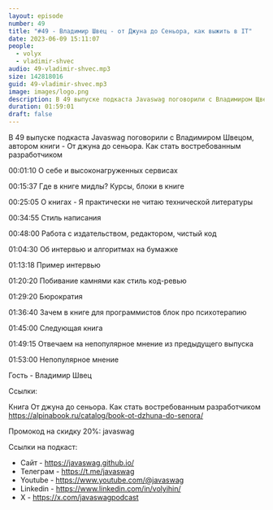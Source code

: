 ```yaml
---
layout: episode
number: 49
title: "#49 - Владимир Швец - от Джуна до Сеньора, как выжить в IT"
date: 2023-06-09 15:11:07
people:
  - volyx
  - vladimir-shvec
audio: 49-vladimir-shvec.mp3
size: 142818016
guid: 49-vladimir-shvec.mp3
image: images/logo.png
description: В 49 выпуске подкаста Javaswag поговорили с Владимиром Щвецем, автором книги "От джуна до сеньора. Как стать востребованным разработчиком"
duration: 01:59:01
draft: false
---
```


В 49 выпуске подкаста Javaswag поговорили с Владимиром Швецом, автором книги - От джуна до сеньора. Как стать востребованным разработчиком


00:01:10 О себе и высоконагруженных сервисах

00:15:37 Где в книге мидлы? Курсы, блоки в книге

00:25:05 О книгах - Я практически не читаю технической литературы

00:34:55 Стиль написания

00:48:00 Работа с издательством, редактором, чистый код

01:04:30 Об интервью и алгоритмах на бумажке

01:13:18 Пример интервью

01:20:20 Побивание камнями как стиль код-ревью

01:29:20 Бюрократия

01:36:40 Зачем в книге для программистов блок про психотерапию

01:45:00 Следующая книга

01:49:15 Отвечаем на непопулярное мнение из предыдущего выпуска

01:53:00 Непопулярное мнение


Гость - Владимир Швец

Ссылки:

Книга От джуна до сеньора. Как стать востребованным разработчиком https://alpinabook.ru/catalog/book-ot-dzhuna-do-senora/

Промокод на скидку 20%: javaswag

Ссылки на подкаст:

* Сайт -  https://javaswag.github.io/
* Телеграм - https://t.me/javaswag
* Youtube - https://www.youtube.com/@javaswag
* Linkedin - https://www.linkedin.com/in/volyihin/
* X - https://x.com/javaswagpodcast






